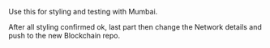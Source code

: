 Use this for styling and testing with Mumbai.

After all styling confirmed ok, last part then change the Network details and push to the new Blockchain repo.